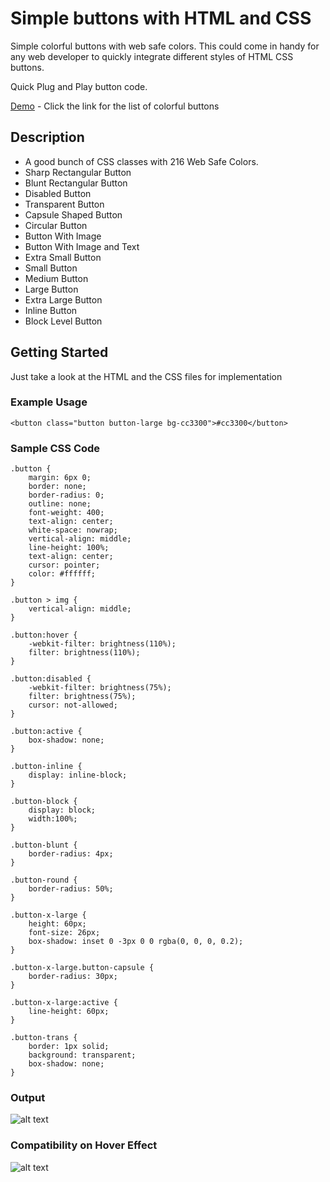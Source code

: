 # Simple buttons with HTML and CSS

Simple colorful buttons with web safe colors. This could come in handy for any web developer to quickly integrate different styles of HTML CSS buttons.

Quick Plug and Play button code.

[Demo](http://jerrythimothy.bigjapps.com/simple-buttons/) - Click the link for the list of colorful buttons

## Description

* A good bunch of CSS classes with 216 Web Safe Colors.
* Sharp Rectangular Button
* Blunt Rectangular Button
* Disabled Button
* Transparent Button
* Capsule Shaped Button
* Circular Button
* Button With Image
* Button With Image and Text
* Extra Small Button
* Small Button
* Medium Button
* Large Button
* Extra Large Button
* Inline Button
* Block Level Button

## Getting Started

Just take a look at the HTML and the CSS files for implementation

### Example Usage

```
<button class="button button-large bg-cc3300">#cc3300</button>
```

### Sample CSS Code
```
.button {
    margin: 6px 0;
    border: none;
    border-radius: 0;
    outline: none;
    font-weight: 400;
    text-align: center;
    white-space: nowrap;
    vertical-align: middle;
    line-height: 100%;
    text-align: center;
    cursor: pointer; 
    color: #ffffff;
}

.button > img {
    vertical-align: middle;
}

.button:hover {
    -webkit-filter: brightness(110%);
    filter: brightness(110%);
}

.button:disabled {
    -webkit-filter: brightness(75%);
    filter: brightness(75%);
    cursor: not-allowed;
}

.button:active {
    box-shadow: none;
}

.button-inline {
    display: inline-block;
}

.button-block {
    display: block;
    width:100%;
}

.button-blunt {
    border-radius: 4px;
}

.button-round {
    border-radius: 50%;
}

.button-x-large {
    height: 60px;
    font-size: 26px;
    box-shadow: inset 0 -3px 0 0 rgba(0, 0, 0, 0.2);
}

.button-x-large.button-capsule {
    border-radius: 30px;
}

.button-x-large:active {
    line-height: 60px;
}

.button-trans {
    border: 1px solid;
    background: transparent;
    box-shadow: none;
}
```

### Output

![alt text](http://jerrythimothy.bigjapps.com/simple-buttons/output.png)


### Compatibility on Hover Effect

![alt text](http://jerrythimothy.bigjapps.com/simple-buttons/compatibility.png)
